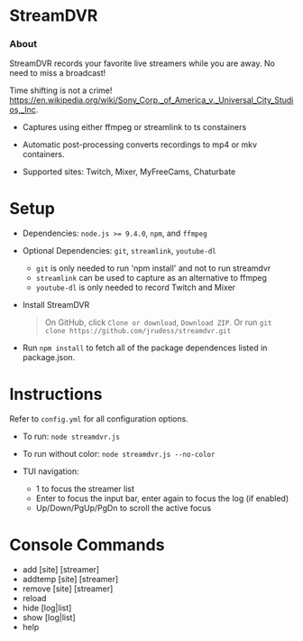 StreamDVR
==========

### About ###

StreamDVR records your favorite live streamers while you are away.  No need to miss a broadcast!

Time shifting is not a crime!
https://en.wikipedia.org/wiki/Sony_Corp._of_America_v._Universal_City_Studios,_Inc.

* Captures using either ffmpeg or streamlink to ts constainers

* Automatic post-processing converts recordings to mp4 or mkv containers.

* Supported sites: Twitch, Mixer, MyFreeCams, Chaturbate

Setup
==========

* Dependencies: `node.js >= 9.4.0`, `npm`, and `ffmpeg`
* Optional Dependencies: `git`, `streamlink`, `youtube-dl`

  * `git` is only needed to run 'npm install' and not to run streamdvr
  * `streamlink` can be used to capture as an alternative to ffmpeg
  * `youtube-dl` is only needed to record Twitch and Mixer

* Install StreamDVR
  >On GitHub, click `Clone or download`, `Download ZIP`.
  >Or run `git clone https://github.com/jrudess/streamdvr.git`

* Run `npm install` to fetch all of the package dependences listed in package.json.

Instructions
===========

Refer to `config.yml` for all configuration options.

* To run: `node streamdvr.js`
* To run without color: `node streamdvr.js --no-color`

* TUI navigation:
    * 1 to focus the streamer list
    * Enter to focus the input bar, enter again to focus the log (if enabled)
    * Up/Down/PgUp/PgDn to scroll the active focus

Console Commands
===========
* add     [site] [streamer]
* addtemp [site] [streamer]
* remove  [site] [streamer]
* reload
* hide [log|list]
* show [log|list]
* help
